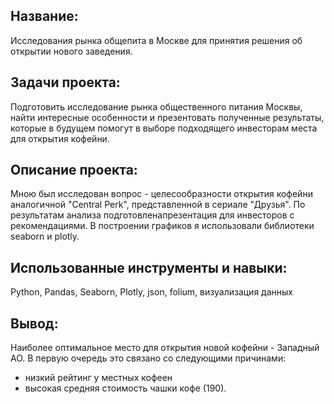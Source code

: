 ## Название: 
Исследования рынка общепита в Москве для принятия решения об открытии нового заведения.

## Задачи проекта:
Подготовить исследование рынка общественного питания Москвы, найти интересные особенности и презентовать полученные результаты, которые в будущем помогут в выборе подходящего инвесторам места для открытия кофейни.

## Описание проекта: 
Мною был исследован вопрос - целесообразности открытия кофейни аналогичной "Central Perk", представленной в сериале "Друзья". 
По результатам анализа подготовленапрезентация для инвесторов с рекомендациями. В построении графиков я использовали библиотеки seaborn и plotly. 

## Использованные инструменты и навыки: 
Python, Pandas, Seaborn, Plotly, json, folium, визуализация данных

## Вывод:
Наиболее оптимальное место для открытия новой кофейни - Западный АО. В первую очередь это связано со следующими причинами:
- низкий рейтинг у местных кофеен
- высокая средняя стоимость чашки кофе (190).
